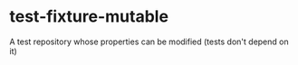 # test-fixture-mutable
<!-- this is a change -->
A test repository whose properties can be modified (tests don't depend on it)
